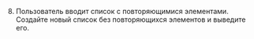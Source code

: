 8. Пользователь вводит список с повторяющимися элементами. Создайте новый список без повторяющихся элементов и выведите его.
